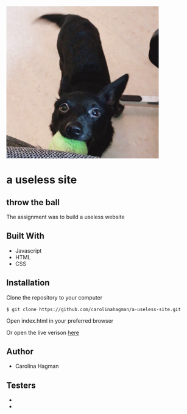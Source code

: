 <img src="assets/flora.JPG" align="center" height="400" width="400" >

# a useless site

## throw the ball

The assignment was to build a useless website

## Built With

- Javascript
- HTML
- CSS

## Installation

Clone the repository to your computer

```
$ git clone https://github.com/carolinahagman/a-useless-site.git
```

Open index.html in your preferred browser

Or open the live verison [here](https://a-useless-site.vercel.app/)

## Author

- Carolina Hagman

## Testers

-
-
